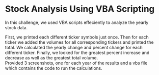 # Stock Analysis Using VBA Scripting

In this challenge, we used VBA scripts effeciently to analyze the yearly stock data.


First, we printed each different ticker symbols just once. Then for each ticker we added the volumes for all corresponding tickers and printed the total. We calculated the yearly change and percent change for each different ticker. Finally, we looked for the greatest percent increase and decrease as well as the greatest total volume.  
Provided 3 screenshots, one for each year of the results and a vbs file which contains the code to run the calculations.

